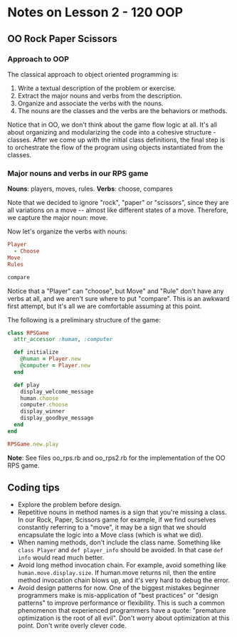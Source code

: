 # Notes on Lesson 2 - 120 OOP

## OO Rock Paper Scissors

### Approach to OOP

The classical approach to object oriented programming is:

1. Write a textual description of the problem or exercise.
2. Extract the major nouns and verbs from the description.
3. Organize and associate the verbs with the nouns.
4. The nouns are the classes and the verbs are the behaviors or methods.

Notice that in OO, we don't think about the game flow logic at all. It's all about organizing and modularizing the code into a cohesive structure - classes. After we come up with the initial class definitions, the final step is to orchestrate the flow of the program using objects instantiated from the classes.

### Major nouns and verbs in our RPS game

**Nouns**: players, moves, rules.
**Verbs**: choose, compares

Note that we decided to ignore "rock", "paper" or "scissors", since they are all variations on a move -- almost like different states of a move. Therefore, we capture the major noun: move.

Now let's organize the verbs with nouns:

```ruby
Player
  - Choose
Move
Rules

compare
```

Notice that a "Player" can "choose", but Move" and "Rule" don't have any verbs at all, and we aren't sure where to put "compare". This is an awkward first attempt, but it's all we are comfortable assuming at this point.

The following is a preliminary structure of the game:

```ruby
class RPSGame
  attr_accessor :human, :computer

  def initialize
    @human = Player.new
    @computer = Player.new
  end

  def play
    display_welcome_message
    human.choose
    computer.choose
    display_winner
    display_goodbye_message
  end
end

RPSGame.new.play
```

**Note**: See files oo_rps.rb and oo_rps2.rb for the implementation of the OO RPS game.

## Coding tips

- Explore the problem before design.
- Repetitive nouns in method names is a sign that you're missing a class. In our Rock, Paper, Scissors game for example, if we find ourselves constantly referring to a "move", it may be a sign that we should encapsulate the logic into a Move class (which is what we did).
- When naming methods, don't include the class name. Something like `class Player` and `def player_info` should be avoided. In that case `def info` would read much better.
- Avoid long method invocation chain. For example, avoid something like `human.move.display.size`. If human.move returns nil, then the entire method invocation chain blows up, and it's very hard to debug the error.
- Avoid design patterns for now. One of the biggest mistakes beginner programmers make is mis-application of "best practices" or "design patterns" to improve performance or flexibility. This is such a common phenomenon that experienced programmers have a quote: "premature optimization is the root of all evil". Don't worry about optimization at this point. Don't write overly clever code.

